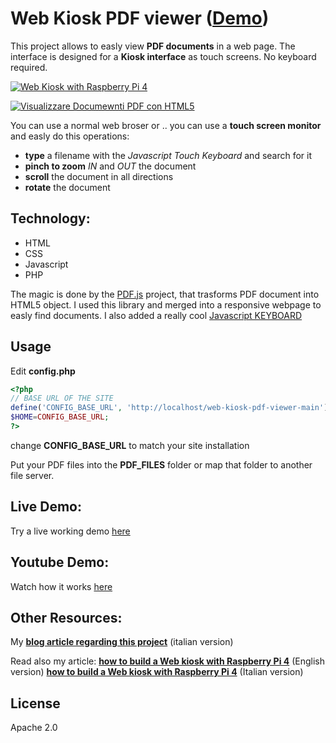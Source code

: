 # Web Kiosk PDF viewer ([Demo](https://www.alessandroscola.com/web-kiosk-pdf-viewer/))

This project allows to easly view **PDF documents** in a web page.
The interface is designed for a **Kiosk interface** as touch screens. No keyboard required.

[![Web Kiosk with Raspberry Pi 4](https://img.youtube.com/vi/4O5nr4Ld83Q/0.jpg)](https://www.youtube.com/watch?v=4O5nr4Ld83Q)

[![Visualizzare Documewnti PDF con HTML5](https://img.youtube.com/vi/gUJjULlm_W8/0.jpg)](https://youtu.be/gUJjULlm_W8)


You can use a normal web broser or ..
you can use a __touch screen monitor__ and easly do this operations:
* **type** a filename with the _Javascript Touch Keyboard_ and search for it
* **pinch to zoom** _IN_ and _OUT_ the document
* **scroll** the document in all directions
* **rotate** the document


## Technology:

* HTML
* CSS
* Javascript
* PHP

The magic is done by the [PDF.js](https://github.com/mozilla/pdf.js) project, that trasforms PDF document into HTML5 object. 
I used this library and merged into a responsive webpage to easly find documents.
I also added a really cool [Javascript KEYBOARD](https://github.com/Mottie/Keyboard)
## Usage
Edit **config.php**
```php
<?php
// BASE URL OF THE SITE
define('CONFIG_BASE_URL', 'http://localhost/web-kiosk-pdf-viewer-main');
$HOME=CONFIG_BASE_URL;
?>
```
change **CONFIG_BASE_URL** to match your site installation

Put your PDF files into the **PDF_FILES** folder or map that folder to another file server.


## Live Demo:

Try a live working demo [here](https://www.alessandroscola.com/web-kiosk-pdf-viewer/)
## Youtube Demo:

Watch how it works [here](https://www.youtube.com/watch?v=4O5nr4Ld83Q)

## Other Resources:
My [**blog article regarding this project**](https://www.alessandroscola.com/software/visualizzare-pdf-con-html5.html) (italian version)

Read also my article:
[**how to build a Web kiosk with Raspberry Pi 4**](https://www.alessandroscola.com/en/computers/create-a-web-multimedia-kiosk-with-raspberry.html) (English version)
[**how to build a Web kiosk with Raspberry Pi 4**](https://www.alessandroscola.com/computer/chiosco-multimediale-web-con-raspberry.html) (Italian version)


## License
Apache 2.0
 
